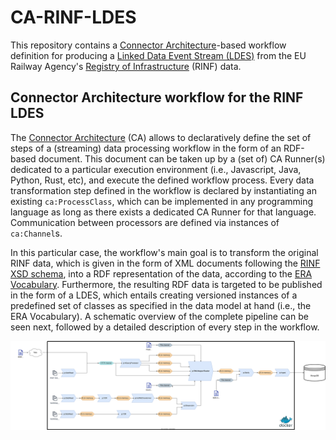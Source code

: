 # CA-RINF-LDES

This repository contains a [Connector Architecture](https://the-connector-architecture.github.io/site/docs/1_Home)-based workflow definition for producing a [Linked Data Event Stream (LDES)](https://w3id.org/ldes/specification) from the EU Railway Agency's [Registry of Infrastructure](https://rinf.era.europa.eu/RINF/) (RINF) data.

## Connector Architecture workflow for the RINF LDES

The [Connector Architecture](https://the-connector-architecture.github.io/site/docs/1_Home) (CA) allows to declaratively define the set of steps of a (streaming) data processing workflow in the form of an RDF-based document. This document can be taken up by a (set of) CA Runner(s) dedicated to a particular execution environment (i.e., Javascript, Java, Python, Rust, etc), and execute the defined workflow process. Every data transformation step defined in the workflow is declared by instantiating an existing `ca:ProcessClass`, which can be implemented in any programming language as long as there exists a dedicated CA Runner for that language. Communication between processors are defined via instances of `ca:Channel`s.

In this particular case, the workflow's main goal is to transform the original RINF data, which is given in the form of XML documents following the [RINF XSD schema](https://www.era.europa.eu/system/files?file=2022-11/rinf_schema_en.xsd), into a RDF representation of the data, according to the [ERA Vocabulary](https://data-interop.era.europa.eu/era-vocabulary/). Furthermore, the resulting RDF data is targeted to be published in the form of a LDES, which entails creating versioned instances of a predefined set of classes as specified in the data model at hand (i.e., the ERA Vocabulary). A schematic overview of the complete pipeline can be seen next, followed by a detailed description of every step in the workflow.

![Schematic overview](docs/overview.svg)